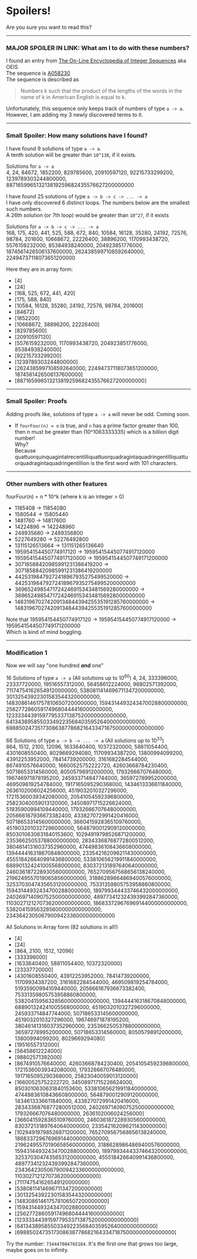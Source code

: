 # Spoilers!
Are you sure you want to read this?

---
### MAJOR SPOILER IN LINK: What am I to do with these numbers?
I found an entry from [The On-Line Encyclopedia of Integer Sequences](https://oeis.org/) aka OEIS  
The sequence is [A058230](https://oeis.org/A058230)  
The sequence is described as
> Numbers k such that the product of the lengths of the words in the name of k in American English is equal to k.

Unfortunately, this sequence only keeps track of numbers of type `a -> a`.
However, I am adding my 3 newly discovered terms to it.


---
### Small Spoiler: How many solutions have I found?

I have found 9 solutions of type `a -> a`.  
A tenth solution will be greater than `10^138`, if it exists.
	
Solutions for `a -> a`  
  4, 24, 84672, 1852200, 829785600, 20910597120, 92215733299200, 1239789303244800000, 887165996513213819259682435576627200000000
  
I have found 25 solutions of type `a -> b -> c -> ... -> a`  
I have only discovered 6 distinct loops.
The numbers below are the smallest such numbers.  
A 26th solution (or 7th loop) would be greater than `10^27`, if it exists

Solutions for `a -> b -> c -> ... -> a`  
 168, 175, 420, 441, 525, 588, 672, 840, 10584, 16128, 35280, 24192, 72576, 98784, 201600, 10668672, 22226400, 38896200, 1170993438720, 5576159232000, 85384938240000, 204923851776000, 1874561426506137600000, 2624385997108592640000, 22494737118073651200000

Here they are in array form:
- [4]
- [24]
- [168, 525, 672, 441, 420]
- [175, 588, 840]
- [10584, 16128, 35280, 24192, 72576, 98784, 201600]
- [84672]
- [1852200]
- [10668672, 38896200, 22226400]
- [829785600]
- [20910597120]
- [5576159232000, 1170993438720, 204923851776000, 85384938240000]
- [92215733299200]
- [1239789303244800000]
- [2624385997108592640000, 22494737118073651200000, 1874561426506137600000]
- [887165996513213819259682435576627200000000]


---
### Small Spoiler: Proofs

Adding proofs like, solutions of type `a -> a` will never be odd.
Coming soon.

- If `fourFour(n) = n` is true, and `n` has a prime factor greater than 100,  
then n must be greater than (10^1063333335) which is a billion digit number!  
Why?  
Because quattuorquinquagintatrecentilliquattuorquadragintaquadringentilliquattuorquadragintaquadringentillion is the first word with 101 characters.

---
### Other numbers with other features
fourFour(n) = n * 10^k (where k is an integer > 0)

- 1185408 -> 11854080
- 1580544 -> 15805440
- 1481760 -> 14817600
- 14224896 -> 142248960
- 248935680 -> 2489356800
- 5227649280 -> 52276492800
- 13115126513664 -> 131151265136640
- 195954154450774917120 -> 195954154450774917120000
- 195954154450774917120000 -> 1959541544507749171200000
- 30718588420985991231386419200 -> 30718588420985991231386419200000
- 44253198479272418967935275499520000 -> 442531984792724189679352754995200000000
- 3696524985471724246915343481569280000000 -> 369652498547172424691534348156928000000000
- 14831967027420913484439425535191285760000000 -> 148319670274209134844394255351912857600000000

Note that 195954154450774917120 -> 195954154450774917120000 -> 1959541544507749171200000  
Which is kind of mind boggling.


---
### Modification 1
Now we will say "one hundred ***and*** one"

16 Solutions of type `a -> a` (All solutions up to 10<sup>60</sup>)
  4, 24, 333396000, 23337720000, 19516557312000, 56458612224000, 98802571392000, 711747541626549120000000, 5380811414696711347200000000, 301325439223015835443200000000, 148308614617578106507200000000, 1594314493243470028800000000, 2562772860591749680444416000000000, 123333443915977953371387520000000000000, 64134389585503349223568403595264000000000000, 698850247351730863877868216433471875000000000000000

66 Solutions of type `a -> b -> ... -> a` (All solutions up to 10<sup>33</sup>)  
  864, 1512, 2100, 12096, 1633640400, 10372320000, 58811054400, 4301608550400, 8029669294080, 11709934387200, 13800994099200, 43912253952000, 78414739200000, 3161682284544000, 8674910576640000, 16600525752222720, 42603668784230400, 50718653314560000, 80505798912000000, 179326667076480000, 196746971878195200, 245933714847744000, 365972789952000000, 469509819254784000, 1917165095290368000, 1434613336611840000, 2636102006024256000, 4519032010327296000, 17215360039342080000, 20541054592396800000, 25823040059013120000, 34508971715226624000, 51935900994109440000, 179326667076480000000, 205666167936673382400, 433827072991420416000, 507186533145600000000, 3660415928365109760000, 4519032010327296000000, 5648790012909120000000, 8503010630631840153600, 10294919798526871200000, 23536625053788000000000, 28343368768772800512000, 38046141316037352960000, 47449836108436608000000, 139444416318670848000000, 233542162096211430000000, 455518426640991436800000, 533810656219911840000000, 688901324241005568000000, 830372131897640640000000, 2460361872289305600000000, 7652709567568656138240000, 21962495570190658560000000, 31886289864869400576000000, 32537030474356531200000000, 75331359805753958860800000, 159431449324347002880000000, 189799344433746432000000000, 240269714090752500000000000, 489773412324393992847360000, 1103027121270736200000000000, 186833729676969144000000000000, 538204159563285600000000000000, 2343642305067900942336000000000000


All Solutions in Array form (82 solutions in all!)

 - [4]
 - [24]
 - [864, 2100, 1512, 12096]
 - [333396000]
 - [1633640400, 58811054400, 10372320000]
 - [23337720000]
 - [4301608550400, 43912253952000, 78414739200000, 11709934387200, 3161682284544000, 469509819254784000, 51935900994109440000, 205666167936673382400, 75331359805753958860800000, 538204159563285600000000000000, 139444416318670848000000, 688901324241005568000000, 4519032010327296000000, 245933714847744000, 507186533145600000000, 4519032010327296000, 196746971878195200, 38046141316037352960000, 23536625053788000000000, 365972789952000000, 50718653314560000, 80505798912000000, 13800994099200, 8029669294080]
 - [19516557312000]
 - [56458612224000]
 - [98802571392000]
 - [8674910576640000, 42603668784230400, 20541054592396800000, 17215360039342080000, 179326667076480000, 1917165095290368000, 25823040059013120000]
 - [16600525752222720, 34508971715226624000, 8503010630631840153600, 533810656219911840000000, 47449836108436608000000, 5648790012909120000000, 1434613336611840000, 433827072991420416000, 28343368768772800512000, 240269714090752500000000000, 179326667076480000000, 2636102006024256000]
 - [3660415928365109760000, 2460361872289305600000000, 830372131897640640000000, 233542162096211430000000]
 - [10294919798526871200000, 7652709567568656138240000, 186833729676969144000000000000, 21962495570190658560000000, 31886289864869400576000000, 159431449324347002880000000, 189799344433746432000000000, 32537030474356531200000000, 455518426640991436800000, 489773412324393992847360000, 2343642305067900942336000000000000, 1103027121270736200000000000]
 - [711747541626549120000000]
 - [5380811414696711347200000000]
 - [301325439223015835443200000000]
 - [148308614617578106507200000000]
 - [1594314493243470028800000000]
 - [2562772860591749680444416000000000]
 - [123333443915977953371387520000000000000]
 - [64134389585503349223568403595264000000000000]
 - [698850247351730863877868216433471875000000000000000]






Try the number: `734447084765184`. It's the first one that grows too large, maybe goes on to infinity.
